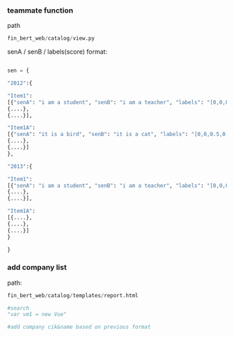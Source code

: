 ### teammate function
path

```python
fin_bert_web/catalog/view.py
```

senA / senB / labels(score) format:
```python

sen = {

"2012":{

"Item1":
[{"senA": "i am a student", "senB": "i am a teacher", "labels": "[0,0,0.5,0.6]"},
{....},
{....}],

"Item1A":
[{"senA": "it is a bird", "senB": "it is a cat", "labels": "[0,0,0.5,0.6]"},
{....},
{....}]
},

"2013":{

"Item1":
[{"senA": "i am a student", "senB": "i am a teacher", "labels": "[0,0,0.5,0.6]"},
{....},
{....}],

"Item1A":
[{....},
{....},
{....}]
}

}
```

### add company list
path:
```python
fin_bert_web/catalog/templates/report.html

#search
"var vm1 = new Vue"

#add company cik&name based on previous format
```
